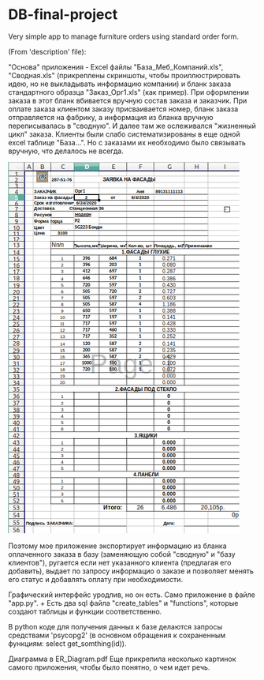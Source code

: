 # DB-final-project
Very simple app to manage furniture orders using standard order form. 

(From 'description' file): 

"Основа" приложения - Excel файлы "База_Меб_Компаний.xls", "Сводная.xls" (прикреплены скриншоты, чтобы проиллюстрировать идею, но не выкладывать информацию компании) и бланк заказа стандартного образца "Заказ_Орг1.xls" (как пример). При оформлении заказа в этот бланк вбивается вручную состав заказа и заказчик. При оплате заказа клиентом заказу присваивается номер, бланк заказа отправляется на фабрику, а информация из бланка вручную переписывалась в "сводную". И далее там же ослеживался "жизненный цикл" заказа. Клиенты были слабо систематизированы в еще одной excel таблице "База...". Но с заказами их необходимо было связывать вручную, что делалось не всегда. 

![Image form](https://github.com/yanaa11/DB-final-project/blob/master/fasady_app/screen/order_form.png)

Поэтому мое приложение экспортирует информацию из бланка оплаченного заказа в базу (заменяющую собой "сводную" и "базу клиентов"), ругается если нет указанного клиента (предлагая его добавить), выдает по запросу информацио о заказе и позволяет менять его статус и добавлять оплату при необходимости.  

Графический интерфейс уродлив, но он есть. Само приложение в файле "app.py". + Есть два sql файла "create_tables" и "functions", которые создают таблицы и функции соответственно. 

В python коде для получения данных к базе делаются запросы средствами 'psycopg2' (в основном обращения к сохраненным функциям: select get_somthing(id)). 

Диаграмма в ER_Diagram.pdf
Еще прикрепила несколько картинок самого приложения, чтобы было понятно, о чем идет речь. 
